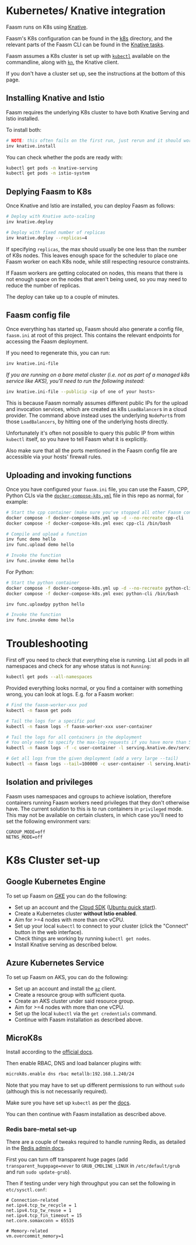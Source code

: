 # Kubernetes/ Knative integration

Faasm runs on K8s using [Knative](https://knative.dev/).

Faasm's K8s configuration can be found in the [k8s](../deploy/k8s) directory,
and the relevant parts of the Faasm CLI can be found in the [Knative
tasks](../tasks/knative.py).

Faasm assumes a K8s cluster is set up with
[`kubectl`](https://kubernetes.io/docs/tasks/tools/install-kubectl/) available
on the commandline, along with [`kn`](https://github.com/knative/client), the
Knative client.

If you don't have a cluster set up, see the instructions at the bottom of this
page.

## Installing Knative and Istio

Faasm requires the underlying K8s cluster to have both Knative Serving and Istio
installed.

To install both:

```bash
# NOTE: this often fails on the first run, just rerun and it should work
inv knative.install
```

You can check whether the pods are ready with:

```bash
kubectl get pods -n knative-serving
kubectl get pods -n istio-system
```

## Deplying Faasm to K8s

Once Knative and Istio are installed, you can deploy Faasm as follows:

```bash
# Deploy with Knative auto-scaling
inv knative.deploy

# Deploy with fixed number of replicas
inv knative.deploy --replicas=4
```

If specifying `replicas`, the max should usually be one less than the number
of K8s nodes. This leaves enough space for the scheduler to place one Faasm
worker on each K8s node, while still respecting resource constraints.

If Faasm workers are getting colocated on nodes, this means that there is not
enough space on the nodes that aren't being used, so you may need to reduce the
number of replicas.

The deploy can take up to a couple of minutes.

## Faasm config file

Once everything has started up, Faasm should also generate a config file,
`faasm.ini` at root of this project. This contains the relevant endpoints for
accessing the Faasm deployment.

If you need to regenerate this, you can run:

```bash
inv knative.ini-file
```

*If you are running on a bare metal cluster (i.e. not as part of a managed k8s
service like AKS), you'll need to run the following instead:*

```bash
inv knative.ini-file --publicip <ip of one of your hosts>
```

This is because Faasm normally assumes different public IPs for the upload and
invocation services, which are created as k8s `LoadBalancer`s in a cloud
provider. The command above instead uses the underlying `NodePort`s from those
`LoadBalancers`, by hitting one of the underlying hosts directly.

Unfortunately it's often not possible to query this public IP from within
`kubectl` itself, so you have to tell Faasm what it is explicitly.

Also make sure that all the ports mentioned in the Faasm config file are
accessible via your hosts' firewall rules.

## Uploading and invoking functions

Once you have configured your `faasm.ini` file, you can use the Faasm, CPP,
Python CLIs via the [`docker-compose-k8s.yml`](../docker-compose-k8s.yml) file
in this repo as normal, for example:

```bash
# Start the cpp container (make sure you've stopped all other Faasm containers)
docker compose -f docker-compose-k8s.yml up -d --no-recreate cpp-cli
docker compose -f docker-compose-k8s.yml exec cpp-cli /bin/bash

# Compile and upload a function
inv func demo hello
inv func.upload demo hello

# Invoke the function
inv func.invoke demo hello
```

For Python:

```bash
# Start the python container
docker compose -f docker-compose-k8s.yml up -d --no-recreate python-cli
docker compose -f docker-compose-k8s.yml exec python-cli /bin/bash

inv func.uploadpy python hello

# Invoke the function
inv func.invoke demo hello
```

# Troubleshooting

First off you need to check that everything else is running. List all pods in
all namespaces and check for any whose status is not `Running`:

```bash
kubectl get pods --all-namespaces
```

Provided everything looks normal, or you find a container with something wrong,
you can look at logs. E.g. for a Faasm worker:

```bash
# Find the faasm-worker-xxx pod
kubectl -n faasm get pods

# Tail the logs for a specific pod
kubectl -n faasm logs -f faasm-worker-xxx user-container

# Tail the logs for all containers in the deployment
# You only need to specify the max-log-requests if you have more than 5
kubectl -n faasm logs -f -c user-container -l serving.knative.dev/service=faasm-worker --max-log-requests=<N_CONTAINERS>

# Get all logs from the given deployment (add a very large --tail)
kubectl -n faasm logs --tail=100000 -c user-container -l serving.knative.dev/service=faasm-worker --max-log-requests=10 > /tmp/out.log
```

## Isolation and privileges

Faasm uses namespaces and cgroups to achieve isolation, therefore containers
running Faasm workers need privileges that they don't otherwise have. The
current solution to this is to run containers in `privileged` mode. This may not
be available on certain clusters, in which case you'll need to set the following
environment vars:

```
CGROUP_MODE=off
NETNS_MODE=off
```

# K8s Cluster set-up

## Google Kubernetes Engine

To set up Faasm on [GKE](https://console.cloud.google.com/kubernetes) you can do
the following:

- Set up an account and the [Cloud SDK](https://cloud.google.com/sdk) ([Ubuntu
  quick start](https://cloud.google.com/sdk/docs/quickstart-debian-ubuntu)).
- Create a Kubernetes cluster **without Istio enabled**.
- Aim for >=4 nodes with more than one vCPU.
- Set up your local `kubectl` to connect to your cluster (click the "Connect"
  button in the web interface).
- Check things are working by running `kubectl get nodes`.
- Install Knative serving as described below.

## Azure Kubernetes Service

To set up Faasm on AKS, you can do the following:

- Set up an account and install the
  [`az`](https://docs.microsoft.com/en-us/cli/azure/install-azure-cli) client.
- Create a resource group with sufficient quota.
- Create an AKS cluster under said resource group.
- Aim for >=4 nodes with more than one vCPU.
- Set up the local `kubectl` via the `get credentials` command.
- Continue with Faasm installation as described above.

## MicroK8s

Install according to the [official docs](https://microk8s.io/).

Then enable RBAC, DNS and load balancer plugins with:

```bash
microk8s.enable dns rbac metallb:192.168.1.240/24
```

Note that you may have to set up different permissions to run without `sudo`
(although this is not necessarily required).

Make sure you have set up `kubectl` as per the
[docs](https://microk8s.io/docs/working-with-kubectl).

You can then continue with Faasm installation as described above.

### Redis bare-metal set-up

There are a couple of tweaks required to handle running Redis, as detailed in
the [Redis admin docs](https://redis.io/topics/admin).

First you can turn off transparent huge pages (add `transparent_hugepage=never`
to `GRUB_CMDLINE_LINUX` in `/etc/default/grub` and run `sudo update-grub`).

Then if testing under very high throughput you can set the following in
`etc/sysctl.conf`:

```
# Connection-related
net.ipv4.tcp_tw_recycle = 1
net.ipv4.tcp_tw_reuse = 1
net.ipv4.tcp_fin_timeout = 15
net.core.somaxconn = 65535

# Memory-related
vm.overcommit_memory=1
```
